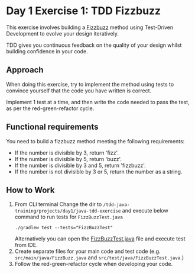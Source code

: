 # Day 1 Exercise 1: TDD Fizzbuzz

This exercise involves building a [Fizzbuzz](https://en.wikipedia.org/wiki/Fizz_buzz) method using Test-Driven
Development to evolve your design iteratively.

TDD gives you continuous feedback on the quality of your design whilst building confidence in your code.

## Approach

When doing this exercise, try to implement the method using tests to convince yourself that the code you have written is
correct.

Implement 1 test at a time, and then write the code needed to pass the test, as per the red-green-refactor cycle.

## Functional requirements

You need to build a fizzbuzz method meeting the following requirements:

+ If the number is divisible by 3, return 'fizz'.
+ If the number is divisible by 5, return 'buzz'.
+ If the number is divisible by 3 and 5, return 'fizzbuzz'.
+ If the number is not divisible by 3 or 5, return the number as a string.

## How to Work

1. From CLI terminal Change the dir to `/tdd-java-training/projects/day1/java-tdd-exercise` and execute below command to
   run tests for `FizzBuzzTest.java`
    ```
    ./gradlew test --tests="FizzBuzzTest"
    ```
   Alternatively you can open
   the [FizzBuzzTest.java](../projects/day1/java-tdd-exercise/src/test/java/FizzBuzzTest.java) file and execute test
   from IDE.
2. Create separate files for your main code and test code (e.g. `src/main/java/FizzBuzz.java`
   and `src/test/java/FizzBuzzTest.java`.)
3. Follow the red-green-refactor cycle when developing your code.
